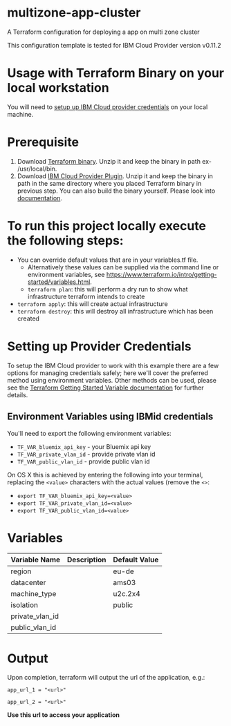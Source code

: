 # multizone-app-cluster

A Terraform configuration for deploying a app on multi zone cluster

This configuration template is tested for IBM Cloud Provider version v0.11.2
# Usage with Terraform Binary on your local workstation
You will need to [setup up IBM Cloud provider credentials](#setting-up-provider-credentials) on your local machine. 


# Prerequisite 
1) Download [Terraform binary](https://www.terraform.io/downloads.html).  Unzip it and keep the binary in path ex- /usr/local/bin.
2) Download [IBM Cloud Provider Plugin](https://github.com/IBM-Bluemix/terraform-provider-ibm/releases). Unzip it and keep the binary in path in the same directory where you placed Terraform binary in previous step. You can also build the binary yourself. Please look into [documentation](https://github.com/IBM-Bluemix/terraform-provider-ibm/blob/master/README.md).

# To run this project locally execute the following steps:

- You can override default values that are in your variables.tf file.
  - Alternatively these values can be supplied via the command line or environment variables, see https://www.terraform.io/intro/getting-started/variables.html.
  - `terraform plan`: this will perform a dry run to show what infrastructure terraform intends to create
- `terraform apply`: this will create actual infrastructure
- `terraform destroy`: this will destroy all infrastructure which has been created

# Setting up Provider Credentials
To setup the IBM Cloud provider to work with this example there are a few options for managing credentials safely; here we'll cover the preferred method using environment variables. Other methods can be used, please see the [Terraform Getting Started Variable documentation](https://www.terraform.io/intro/getting-started/variables.html) for further details.

## Environment Variables using IBMid credentials
You'll need to export the following environment variables:

- `TF_VAR_bluemix_api_key` - your Bluemix api key
- `TF_VAR_private_vlan_id` - provide private vlan id
- `TF_VAR_public_vlan_id` - provide public vlan id



On OS X this is achieved by entering the following into your terminal, replacing the `<value>` characters with the actual values (remove the `<>`:

- `export TF_VAR_bluemix_api_key=<value>`
- `export TF_VAR_private_vlan_id=<value>`
- `export TF_VAR_public_vlan_id=<value>`


# Variables

|Variable Name|Description|Default Value|
|-------------|-----------|-------------|
|region   |           |eu-de|
|datacenter||ams03|
|machine_type||u2c.2x4|
|isolation||public|
|private_vlan_id|||
|public_vlan_id|||

# Output

Upon completion, terraform will output the url of the application, e.g.:

```
app_url_1 = "<url>"

app_url_2 = "<url>"

```
**Use this url to access your application**
